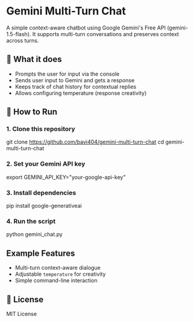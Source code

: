 # Gemini Multi-Turn Chat

A simple context-aware chatbot using Google Gemini's Free API (gemini-1.5-flash). It supports multi-turn conversations and preserves context across turns.


## 🧠 What it does

- Prompts the user for input via the console
- Sends user input to Gemini and gets a response
- Keeps track of chat history for contextual replies
- Allows configuring temperature (response creativity)


## 🚀 How to Run

### 1. Clone this repository

git clone https://github.com/bavi404/gemini-multi-turn-chat
cd gemini-multi-turn-chat

### 2. Set your Gemini API key

export GEMINI_API_KEY="your-google-api-key"

### 3. Install dependencies

pip install google-generativeai

### 4. Run the script

python gemini_chat.py

## Example Features

* Multi-turn context-aware dialogue
* Adjustable `temperature` for creativity
* Simple command-line interaction

## 📄 License

MIT License
